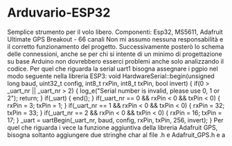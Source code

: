 # Arduvario-ESP32
Semplice strumento per il volo libero. Componenti: Esp32, MS5611, Adafruit Ultimate GPS Breakout - 66 canali 
Non mi assumo nessuna responsabilità e il corretto funzionamento del progetto.
Successivamente posterò lo schema delle connessioni, anche se per chi si intente di un minimo di progettazione su base Arduino non dovrebbero esserci problemi anche solo analizzando il codice. 
Per quel che riguarda la serial uart1 bisogna assegnare i pgpio nel modo seguente nella libreria ESP3:
void HardwareSerial::begin(unsigned long baud, uint32_t config, int8_t rxPin, int8_t txPin, bool invert)
{
    if(0 > _uart_nr || _uart_nr > 2) {
        log_e("Serial number is invalid, please use 0, 1 or 2");
        return;
    }
    if(_uart) {
        end();
    }
    if(_uart_nr == 0 && rxPin < 0 && txPin < 0) {
        rxPin = 3;
        txPin = 1;
    }
    if(_uart_nr == 1 && rxPin < 0 && txPin < 0) {
        rxPin = 32;
        txPin = 33;
    }
    if(_uart_nr == 2 && rxPin < 0 && txPin < 0) {
        rxPin = 16;
        txPin = 17;
    }
    _uart = uartBegin(_uart_nr, baud, config, rxPin, txPin, 256, invert);
}
Per quel che riguarda i vece la funzione aggiuntiva della libreria Adafruit GPS, bisogna soltanto aggiungere due stringhe char al file .h e
Adafruit_GPS.h e a
